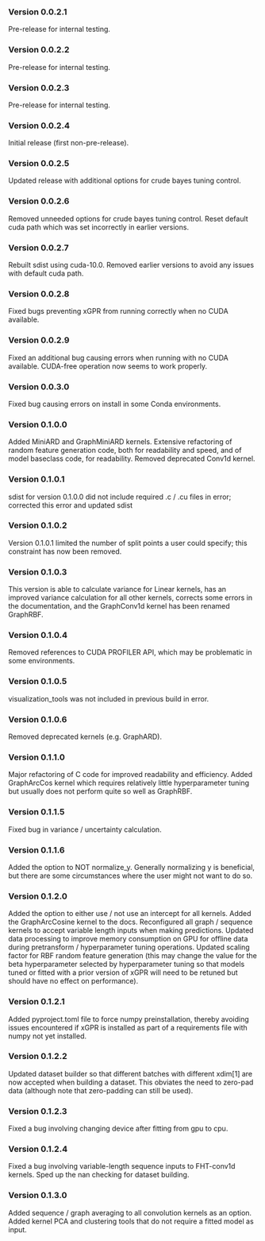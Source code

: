 ### Version 0.0.2.1

Pre-release for internal testing.

### Version 0.0.2.2

Pre-release for internal testing.

### Version 0.0.2.3

Pre-release for internal testing.

### Version 0.0.2.4

Initial release (first non-pre-release).

### Version 0.0.2.5

Updated release with additional options for
crude bayes tuning control.

### Version 0.0.2.6

Removed unneeded options for crude bayes tuning
control. Reset default cuda path which was set
incorrectly in earlier versions.

### Version 0.0.2.7

Rebuilt sdist using cuda-10.0. Removed earlier
versions to avoid any issues with default cuda path.

### Version 0.0.2.8

Fixed bugs preventing xGPR from running correctly
when no CUDA available.

### Version 0.0.2.9

Fixed an additional bug causing errors when running
with no CUDA available. CUDA-free operation now seems
to work properly.

### Version 0.0.3.0

Fixed bug causing errors on install in some Conda environments.

### Version 0.1.0.0

Added MiniARD and GraphMiniARD kernels. Extensive
refactoring of random feature generation code,
both for readability and speed, and of model
baseclass code, for readability. Removed deprecated
Conv1d kernel.

### Version 0.1.0.1

sdist for version 0.1.0.0 did not include required
.c / .cu files in error; corrected this error and
updated sdist

### Version 0.1.0.2

Version 0.1.0.1 limited the number of split points a
user could specify; this constraint has now been removed.

### Version 0.1.0.3

This version is able to calculate variance for Linear kernels,
has an improved variance calculation for all other kernels,
corrects some errors in the documentation, and the GraphConv1d
kernel has been renamed GraphRBF.

### Version 0.1.0.4

Removed references to CUDA PROFILER API, which may be problematic
in some environments.

### Version 0.1.0.5

visualization_tools was not included in previous build in error.

### Version 0.1.0.6

Removed deprecated kernels (e.g. GraphARD).

### Version 0.1.1.0

Major refactoring of C code for improved readability and efficiency.
Added GraphArcCos kernel which requires relatively little
hyperparameter tuning but usually does not perform quite so
well as GraphRBF.

### Version 0.1.1.5

Fixed bug in variance / uncertainty calculation.

### Version 0.1.1.6

Added the option to NOT normalize_y. Generally normalizing
y is beneficial, but there are some circumstances where
the user might not want to do so.

### Version 0.1.2.0

Added the option to either use / not use an intercept for
all kernels. Added the GraphArcCosine kernel to the docs.
Reconfigured all graph / sequence kernels to accept variable
length inputs when making predictions.
Updated data processing to improve memory consumption on
GPU for offline data during pretransform / hyperparameter
tuning operations. Updated scaling factor for RBF random
feature generation (this may change the value for the
beta hyperparameter selected by hyperparameter tuning
so that models tuned or fitted with a prior version of xGPR will
need to be retuned but should have no effect on performance).

### Version 0.1.2.1

Added pyproject.toml file to force numpy preinstallation, thereby
avoiding issues encountered if xGPR is installed as part of a
requirements file with numpy not yet installed.

### Version 0.1.2.2

Updated dataset builder so that different batches with different
xdim[1] are now accepted when building a dataset. This obviates
the need to zero-pad data (although note that zero-padding can
still be used).

### Version 0.1.2.3

Fixed a bug involving changing device after fitting from gpu
to cpu.

### Version 0.1.2.4

Fixed a bug involving variable-length sequence inputs to
FHT-conv1d kernels. Sped up the nan checking for dataset building.

### Version 0.1.3.0

Added sequence / graph averaging to all convolution kernels as
an option. Added kernel PCA and clustering tools that do not require
a fitted model as input.
